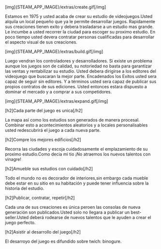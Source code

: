 [img]{STEAM_APP_IMAGE}/extras/create.gif[/img]

Estamos en 1975 y usted acaba de crear su estudio de videojuegos.Usted alquila un local pequeño que ya le permite desarrollar juegos. Rapidamente sus creaciones tienen exito y debera trasladarse a un estudio mas grande. Le incumbe a usted recorrer la ciudad para escoger su proximo estudio. En poco tiempo usted devera contratar personas cualificadas para desarrollar el aspecto visual de sus creaciones. 

[img]{STEAM_APP_IMAGE}/extras/build.gif[/img]

Luego vendran los controladores y desarrolladores. Si existe un problema aunque los juegos son de calidad, su notoriedad no basta para garantizar las ventas y rentabilizar su estudio. Usted debera dirigirse a los editores del videojuego que buscaran la mejor parte. Encadenados los Exitos usted sera capaz de seguir sin editores. Y a términos usted sera capaz de publicar sus propios contratos de sus ediciones. Usted entonces estara dispuesto a dominar el mercado y a comprar a sus competidores.

[img]{STEAM_APP_IMAGE}/extras/expand.gif[/img]

[h2]Cada parte del juego es unica[/h2]

La mapa así como los estudios son generados de manera procesal. Combinar esto a acontecimientos aleatorios y a locales personalisables usted redescubrirá el juego a cada nueva parte.

[h2]Compre los mejores edificios[/h2]

Recorra las ciudades y escoja cuidadosamente el emplazamiento de su proximo estudio.Como decia mi tio ¡No atraemos los nuevos talentos con vinagre!

[h2]Amueble sus estudios con cuidado[/h2]

Todo el mundo no es decorador de interiores,sin embargo cada mueble debe estar en su sitio en su habitación y puede tener influencia sobre la historia del estudio.

[h2]Publicar, contratar, repetir[/h2]

Cada una de sus creaciones es única peroen las consolas de nueva generación son publicados.Usted solo no llegara a publicar un best-seller.Usted deberá rodearse de nuevos talentos que le ayuden a crear el juego perfecto.

[h2]Asistir al desarrollo del juego[/h2]

El desarroyo del juego es difundido sobre twich: binogure.